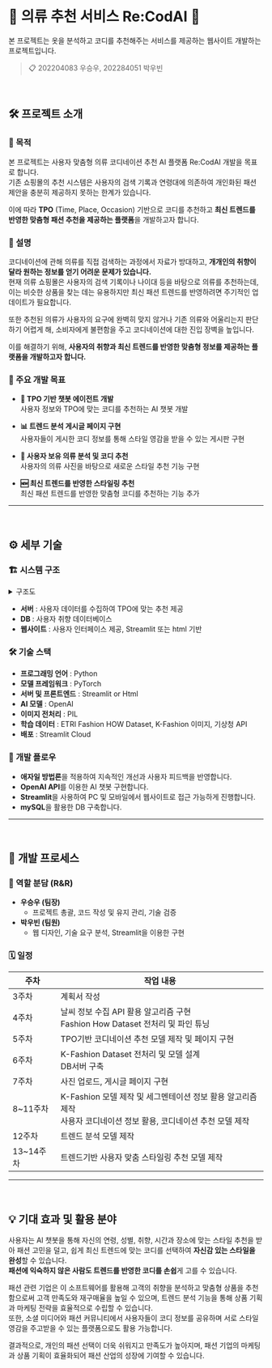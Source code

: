 # 👔 의류 추천 서비스 Re:CodAI 👗

본 프로젝트는 옷을 분석하고 코디를 추천해주는 서비스를 제공하는 웹사이트 개발하는 프로젝트입니다.
> 📋 202204083 우승우, 202284051 박우빈   

<br>

## 🛠 프로젝트 소개

### 🎯 목적
본 프로젝트는 사용자 맞춤형 의류 코디네이션 추천 AI 플랫폼 Re:CodAI 개발을 목표로 합니다.   
기존 쇼핑몰의 추천 시스템은 사용자의 검색 기록과 연령대에 의존하여 개인화된 패션 제안을 충분히 제공하지 못하는 한계가 있습니다.

이에 따라 **TPO** (Time, Place, Occasion) 기반으로 코디를 추천하고 **최신 트렌드를 반영한 맞춤형 패션 추천을 제공하는 플랫폼**을 개발하고자 합니다.


### 📖 설명
코디네이션에 관해 의류를 직접 검색하는 과정에서 자료가 방대하고, **개개인의 취향이 달라 원하는 정보를 얻기 어려운 문제가 있습니다.**   
현재 의류 쇼핑몰은 사용자의 검색 기록이나 나이대 등을 바탕으로 의류를 추천하는데, 이는 비슷한 상품을 찾는 데는 유용하지만 최신 패션 트렌드를 반영하려면 주기적인 업데이트가 필요합니다.   

또한 추천된 의류가 사용자의 요구에 완벽히 맞지 않거나 기존 의류와 어울리는지 판단하기 어렵게 해, 소비자에게 불편함을 주고 코디네이션에 대한 진입 장벽을 높입니다.   

이를 해결하기 위해, **사용자의 취향과 최신 트렌드를 반영한 맞춤형 정보를 제공하는 플랫폼을 개발하고자 합니다.**


### 🎯 주요 개발 목표
- **🤖 TPO 기반 챗봇 에이전트 개발**   
사용자 정보와 TPO에 맞는 코디를 추천하는 AI 챗봇 개발   

- **📊 트렌드 분석 게시글 페이지 구현**   
사용자들이 게시한 코디 정보를 통해 스타일 영감을 받을 수 있는 게시판 구현  

- **📸 사용자 보유 의류 분석 및 코디 추천**   
사용자의 의류 사진을 바탕으로 새로운 스타일 추천 기능 구현   

- **🆕 최신 트렌드를 반영한 스타일링 추천**   
최신 패션 트렌드를 반영한 맞춤형 코디를 추천하는 기능 추가   


---

<br>

## ⚙️ 세부 기술
### 🏗️ 시스템 구조
<details>
	<summary>구조도</summary>
  	<div markdown="1">
      <img src="https://github.com/user-attachments/assets/a1b42b28-cc61-4a55-8554-f4dd98e9d822" alt="시스템 구조도" style="border: 2px solid black; border-radius: 8px;">
  	</div>
</details>

* **서버** : 사용자 데이터를 수집하여 TPO에 맞는 추천 제공
* **DB** : 사용자 취향 데이터베이스
* **웹사이트** : 사용자 인터페이스 제공, Streamlit 또는 html 기반

### 🛠️ 기술 스택
- **프로그래밍 언어** : Python   
- **모델 프레임워크** : PyTorch   
- **서버 및 프론트엔드** : Streamlit or Html   
- **AI 모델** : OpenAI   
- **이미지 전처리** : PIL   
- **학습 데이터** : ETRI Fashion HOW Dataset, K-Fashion 이미지, 기상청 API   
- **배포** : Streamlit Cloud   

### 🚀 개발 플로우
- **애자일 방법론**을 적용하여 지속적인 개선과 사용자 피드백을 반영합니다.   
- **OpenAI API**를 이용한 AI 챗봇 구현합니다.
- **Streamlit**을 사용하여 PC 및 모바일에서 웹사이트로 접근 가능하게 진행합니다.   
- **mySQL**을 활용한 DB 구축합니다.   

---

<br>

## 👥 개발 프로세스

### 🔧 역할 분담 (R&R)
* **우승우 (팀장)**
  - 프로젝트 총괄, 코드 작성 및 유지 관리, 기술 검증
* **박우빈 (팀원)**
  - 웹 디자인, 기술 요구 분석, Streamlit을 이용한 구현

### 🗓️ 일정
|주차|작업 내용|
|------|-----|
|3주차|계획서 작성|
|4주차|날씨 정보 수집 API 활용 알고리즘 구현 <br> Fashion How Dataset 전처리 및 파인 튜닝|
|5주차|TPO기반 코디네이션 추천 모델 제작 및 페이지 구현|
|6주차|K-Fashion Dataset 전처리 및 모델 설계 <br> DB서버 구축 |
|7주차|사진 업로드, 게시글 페이지 구현|
|8~11주차|K-Fashion 모델 제작 및 세그멘테이션 정보 활용 알고리즘 제작 <br> 사용자 코디네이션 정보 활용, 코디네이션 추천 모델 제작|
|12주차|트렌드 분석 모델 제작|
|13~14주차|트렌드기반 사용자 맞춤 스타일링 추천 모델 제작|

---

<br>

## 💡 기대 효과 및 활용 분야
사용자는 AI 챗봇을 통해 자신의 연령, 성별, 취향, 시간과 장소에 맞는 스타일 추천을 받아 패션 고민을 덜고, 쉽게 최신 트렌드에 맞는 코디를 선택하여 **자신감 있는 스타일을 완성**할 수 있습니다.   
**패션에 익숙하지 않은 사람도 트렌드를 반영한 코디를 손쉽**게 고를 수 있습니다.

패션 관련 기업은 이 소프트웨어를 활용해 고객의 취향을 분석하고 맞춤형 상품을 추천함으로써 고객 만족도와 재구매율을 높일 수 있으며, 트렌드 분석 기능을 통해 상품 기획과 마케팅 전략을 효율적으로 수립할 수 있습니다.   
또한, 소셜 미디어와 패션 커뮤니티에서 사용자들이 코디 정보를 공유하며 서로 스타일 영감을 주고받을 수 있는 플랫폼으로도 활용 가능합니다.   

결과적으로, 개인의 패션 선택이 더욱 쉬워지고 만족도가 높아지며, 패션 기업의 마케팅과 상품 기획이 효율화되어 패션 산업의 성장에 기여할 수 있습니다.

<br>




